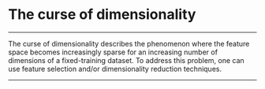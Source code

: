# The curse of dimensionality

***
The curse of dimensionality describes the phenomenon where the feature space becomes increasingly sparse for an increasing number of dimensions of a fixed-training dataset. To address this problem, one can use feature selection and/or dimensionality reduction techniques.
***
